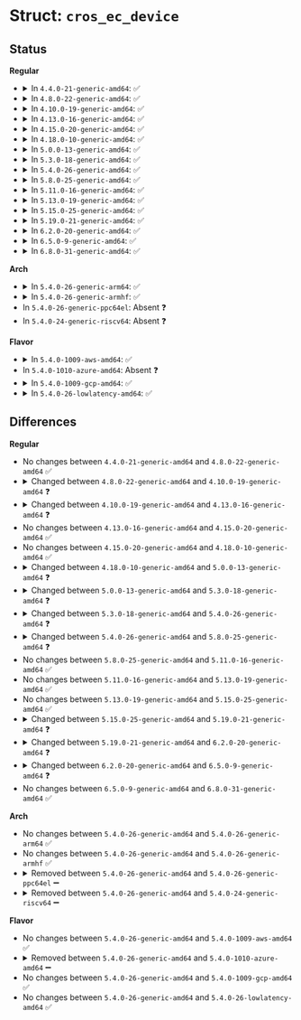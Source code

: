 # Struct: <code>cros_ec_device</code>

## Status
<b>Regular</b>
<ul>
<li>
<details>
<summary>In <code>4.4.0-21-generic-amd64</code>: ✅</summary>

```c
struct cros_ec_device {
    const char * phys_name;
    struct device * dev;
    bool was_wake_device;
    struct class * cros_class;
    int (*)(struct cros_ec_device *, unsigned int, unsigned int, void *) cmd_readmem;
    u16 max_request;
    u16 max_response;
    u16 max_passthru;
    u16 proto_version;
    void * priv;
    int irq;
    u8 * din;
    u8 * dout;
    int din_size;
    int dout_size;
    bool wake_enabled;
    int (*)(struct cros_ec_device *, struct cros_ec_command *) cmd_xfer;
    int (*)(struct cros_ec_device *, struct cros_ec_command *) pkt_xfer;
    struct mutex lock;
}
```
</details>
</li>
<li>
<details>
<summary>In <code>4.8.0-22-generic-amd64</code>: ✅</summary>

```c
struct cros_ec_device {
    const char * phys_name;
    struct device * dev;
    bool was_wake_device;
    struct class * cros_class;
    int (*)(struct cros_ec_device *, unsigned int, unsigned int, void *) cmd_readmem;
    u16 max_request;
    u16 max_response;
    u16 max_passthru;
    u16 proto_version;
    void * priv;
    int irq;
    u8 * din;
    u8 * dout;
    int din_size;
    int dout_size;
    bool wake_enabled;
    int (*)(struct cros_ec_device *, struct cros_ec_command *) cmd_xfer;
    int (*)(struct cros_ec_device *, struct cros_ec_command *) pkt_xfer;
    struct mutex lock;
}
```
</details>
</li>
<li>
<details>
<summary>In <code>4.10.0-19-generic-amd64</code>: ✅</summary>

```c
struct cros_ec_device {
    const char * phys_name;
    struct device * dev;
    bool was_wake_device;
    struct class * cros_class;
    int (*)(struct cros_ec_device *, unsigned int, unsigned int, void *) cmd_readmem;
    u16 max_request;
    u16 max_response;
    u16 max_passthru;
    u16 proto_version;
    void * priv;
    int irq;
    u8 * din;
    u8 * dout;
    int din_size;
    int dout_size;
    bool wake_enabled;
    int (*)(struct cros_ec_device *, struct cros_ec_command *) cmd_xfer;
    int (*)(struct cros_ec_device *, struct cros_ec_command *) pkt_xfer;
    struct mutex lock;
    bool mkbp_event_supported;
    struct blocking_notifier_head event_notifier;
    struct ec_response_get_next_event event_data;
    int event_size;
}
```
</details>
</li>
<li>
<details>
<summary>In <code>4.13.0-16-generic-amd64</code>: ✅</summary>

```c
struct cros_ec_device {
    const char * phys_name;
    struct device * dev;
    bool was_wake_device;
    struct class * cros_class;
    int (*)(struct cros_ec_device *, unsigned int, unsigned int, void *) cmd_readmem;
    u16 max_request;
    u16 max_response;
    u16 max_passthru;
    u16 proto_version;
    void * priv;
    int irq;
    u8 * din;
    u8 * dout;
    int din_size;
    int dout_size;
    bool wake_enabled;
    bool suspended;
    int (*)(struct cros_ec_device *, struct cros_ec_command *) cmd_xfer;
    int (*)(struct cros_ec_device *, struct cros_ec_command *) pkt_xfer;
    struct mutex lock;
    bool mkbp_event_supported;
    struct blocking_notifier_head event_notifier;
    struct ec_response_get_next_event event_data;
    int event_size;
    u32 host_event_wake_mask;
}
```
</details>
</li>
<li>
<details>
<summary>In <code>4.15.0-20-generic-amd64</code>: ✅</summary>

```c
struct cros_ec_device {
    const char * phys_name;
    struct device * dev;
    bool was_wake_device;
    struct class * cros_class;
    int (*)(struct cros_ec_device *, unsigned int, unsigned int, void *) cmd_readmem;
    u16 max_request;
    u16 max_response;
    u16 max_passthru;
    u16 proto_version;
    void * priv;
    int irq;
    u8 * din;
    u8 * dout;
    int din_size;
    int dout_size;
    bool wake_enabled;
    bool suspended;
    int (*)(struct cros_ec_device *, struct cros_ec_command *) cmd_xfer;
    int (*)(struct cros_ec_device *, struct cros_ec_command *) pkt_xfer;
    struct mutex lock;
    bool mkbp_event_supported;
    struct blocking_notifier_head event_notifier;
    struct ec_response_get_next_event event_data;
    int event_size;
    u32 host_event_wake_mask;
}
```
</details>
</li>
<li>
<details>
<summary>In <code>4.18.0-10-generic-amd64</code>: ✅</summary>

```c
struct cros_ec_device {
    const char * phys_name;
    struct device * dev;
    bool was_wake_device;
    struct class * cros_class;
    int (*)(struct cros_ec_device *, unsigned int, unsigned int, void *) cmd_readmem;
    u16 max_request;
    u16 max_response;
    u16 max_passthru;
    u16 proto_version;
    void * priv;
    int irq;
    u8 * din;
    u8 * dout;
    int din_size;
    int dout_size;
    bool wake_enabled;
    bool suspended;
    int (*)(struct cros_ec_device *, struct cros_ec_command *) cmd_xfer;
    int (*)(struct cros_ec_device *, struct cros_ec_command *) pkt_xfer;
    struct mutex lock;
    bool mkbp_event_supported;
    struct blocking_notifier_head event_notifier;
    struct ec_response_get_next_event event_data;
    int event_size;
    u32 host_event_wake_mask;
}
```
</details>
</li>
<li>
<details>
<summary>In <code>5.0.0-13-generic-amd64</code>: ✅</summary>

```c
struct cros_ec_device {
    const char * phys_name;
    struct device * dev;
    bool was_wake_device;
    struct class * cros_class;
    int (*)(struct cros_ec_device *, unsigned int, unsigned int, void *) cmd_readmem;
    u16 max_request;
    u16 max_response;
    u16 max_passthru;
    u16 proto_version;
    void * priv;
    int irq;
    u8 * din;
    u8 * dout;
    int din_size;
    int dout_size;
    bool wake_enabled;
    bool suspended;
    int (*)(struct cros_ec_device *, struct cros_ec_command *) cmd_xfer;
    int (*)(struct cros_ec_device *, struct cros_ec_command *) pkt_xfer;
    struct mutex lock;
    bool mkbp_event_supported;
    struct blocking_notifier_head event_notifier;
    struct ec_response_get_next_event_v1 event_data;
    int event_size;
    u32 host_event_wake_mask;
}
```
</details>
</li>
<li>
<details>
<summary>In <code>5.3.0-18-generic-amd64</code>: ✅</summary>

```c
struct cros_ec_device {
    const char * phys_name;
    struct device * dev;
    bool was_wake_device;
    struct class * cros_class;
    int (*)(struct cros_ec_device *, unsigned int, unsigned int, void *) cmd_readmem;
    u16 max_request;
    u16 max_response;
    u16 max_passthru;
    u16 proto_version;
    void * priv;
    int irq;
    u8 * din;
    u8 * dout;
    int din_size;
    int dout_size;
    bool wake_enabled;
    bool suspended;
    int (*)(struct cros_ec_device *, struct cros_ec_command *) cmd_xfer;
    int (*)(struct cros_ec_device *, struct cros_ec_command *) pkt_xfer;
    struct mutex lock;
    bool mkbp_event_supported;
    bool host_sleep_v1;
    struct blocking_notifier_head event_notifier;
    struct ec_response_get_next_event_v1 event_data;
    int event_size;
    u32 host_event_wake_mask;
    u32 last_resume_result;
}
```
</details>
</li>
<li>
<details>
<summary>In <code>5.4.0-26-generic-amd64</code>: ✅</summary>

```c
struct cros_ec_device {
    const char * phys_name;
    struct device * dev;
    bool was_wake_device;
    struct class * cros_class;
    int (*)(struct cros_ec_device *, unsigned int, unsigned int, void *) cmd_readmem;
    u16 max_request;
    u16 max_response;
    u16 max_passthru;
    u16 proto_version;
    void * priv;
    int irq;
    u8 * din;
    u8 * dout;
    int din_size;
    int dout_size;
    bool wake_enabled;
    bool suspended;
    int (*)(struct cros_ec_device *, struct cros_ec_command *) cmd_xfer;
    int (*)(struct cros_ec_device *, struct cros_ec_command *) pkt_xfer;
    struct mutex lock;
    bool mkbp_event_supported;
    bool host_sleep_v1;
    struct blocking_notifier_head event_notifier;
    struct ec_response_get_next_event_v1 event_data;
    int event_size;
    u32 host_event_wake_mask;
    u32 last_resume_result;
    struct platform_device * ec;
    struct platform_device * pd;
}
```
</details>
</li>
<li>
<details>
<summary>In <code>5.8.0-25-generic-amd64</code>: ✅</summary>

```c
struct cros_ec_device {
    const char * phys_name;
    struct device * dev;
    bool was_wake_device;
    struct class * cros_class;
    int (*)(struct cros_ec_device *, unsigned int, unsigned int, void *) cmd_readmem;
    u16 max_request;
    u16 max_response;
    u16 max_passthru;
    u16 proto_version;
    void * priv;
    int irq;
    u8 * din;
    u8 * dout;
    int din_size;
    int dout_size;
    bool wake_enabled;
    bool suspended;
    int (*)(struct cros_ec_device *, struct cros_ec_command *) cmd_xfer;
    int (*)(struct cros_ec_device *, struct cros_ec_command *) pkt_xfer;
    struct mutex lock;
    u8 mkbp_event_supported;
    bool host_sleep_v1;
    struct blocking_notifier_head event_notifier;
    struct ec_response_get_next_event_v1 event_data;
    int event_size;
    u32 host_event_wake_mask;
    u32 last_resume_result;
    ktime_t last_event_time;
    struct notifier_block notifier_ready;
    struct platform_device * ec;
    struct platform_device * pd;
}
```
</details>
</li>
<li>
<details>
<summary>In <code>5.11.0-16-generic-amd64</code>: ✅</summary>

```c
struct cros_ec_device {
    const char * phys_name;
    struct device * dev;
    bool was_wake_device;
    struct class * cros_class;
    int (*)(struct cros_ec_device *, unsigned int, unsigned int, void *) cmd_readmem;
    u16 max_request;
    u16 max_response;
    u16 max_passthru;
    u16 proto_version;
    void * priv;
    int irq;
    u8 * din;
    u8 * dout;
    int din_size;
    int dout_size;
    bool wake_enabled;
    bool suspended;
    int (*)(struct cros_ec_device *, struct cros_ec_command *) cmd_xfer;
    int (*)(struct cros_ec_device *, struct cros_ec_command *) pkt_xfer;
    struct mutex lock;
    u8 mkbp_event_supported;
    bool host_sleep_v1;
    struct blocking_notifier_head event_notifier;
    struct ec_response_get_next_event_v1 event_data;
    int event_size;
    u32 host_event_wake_mask;
    u32 last_resume_result;
    ktime_t last_event_time;
    struct notifier_block notifier_ready;
    struct platform_device * ec;
    struct platform_device * pd;
}
```
</details>
</li>
<li>
<details>
<summary>In <code>5.13.0-19-generic-amd64</code>: ✅</summary>

```c
struct cros_ec_device {
    const char * phys_name;
    struct device * dev;
    bool was_wake_device;
    struct class * cros_class;
    int (*)(struct cros_ec_device *, unsigned int, unsigned int, void *) cmd_readmem;
    u16 max_request;
    u16 max_response;
    u16 max_passthru;
    u16 proto_version;
    void * priv;
    int irq;
    u8 * din;
    u8 * dout;
    int din_size;
    int dout_size;
    bool wake_enabled;
    bool suspended;
    int (*)(struct cros_ec_device *, struct cros_ec_command *) cmd_xfer;
    int (*)(struct cros_ec_device *, struct cros_ec_command *) pkt_xfer;
    struct mutex lock;
    u8 mkbp_event_supported;
    bool host_sleep_v1;
    struct blocking_notifier_head event_notifier;
    struct ec_response_get_next_event_v1 event_data;
    int event_size;
    u32 host_event_wake_mask;
    u32 last_resume_result;
    ktime_t last_event_time;
    struct notifier_block notifier_ready;
    struct platform_device * ec;
    struct platform_device * pd;
}
```
</details>
</li>
<li>
<details>
<summary>In <code>5.15.0-25-generic-amd64</code>: ✅</summary>

```c
struct cros_ec_device {
    const char * phys_name;
    struct device * dev;
    bool was_wake_device;
    struct class * cros_class;
    int (*)(struct cros_ec_device *, unsigned int, unsigned int, void *) cmd_readmem;
    u16 max_request;
    u16 max_response;
    u16 max_passthru;
    u16 proto_version;
    void * priv;
    int irq;
    u8 * din;
    u8 * dout;
    int din_size;
    int dout_size;
    bool wake_enabled;
    bool suspended;
    int (*)(struct cros_ec_device *, struct cros_ec_command *) cmd_xfer;
    int (*)(struct cros_ec_device *, struct cros_ec_command *) pkt_xfer;
    struct mutex lock;
    u8 mkbp_event_supported;
    bool host_sleep_v1;
    struct blocking_notifier_head event_notifier;
    struct ec_response_get_next_event_v1 event_data;
    int event_size;
    u32 host_event_wake_mask;
    u32 last_resume_result;
    ktime_t last_event_time;
    struct notifier_block notifier_ready;
    struct platform_device * ec;
    struct platform_device * pd;
}
```
</details>
</li>
<li>
<details>
<summary>In <code>5.19.0-21-generic-amd64</code>: ✅</summary>

```c
struct cros_ec_device {
    const char * phys_name;
    struct device * dev;
    struct class * cros_class;
    int (*)(struct cros_ec_device *, unsigned int, unsigned int, void *) cmd_readmem;
    u16 max_request;
    u16 max_response;
    u16 max_passthru;
    u16 proto_version;
    void * priv;
    int irq;
    u8 * din;
    u8 * dout;
    int din_size;
    int dout_size;
    bool wake_enabled;
    bool suspended;
    int (*)(struct cros_ec_device *, struct cros_ec_command *) cmd_xfer;
    int (*)(struct cros_ec_device *, struct cros_ec_command *) pkt_xfer;
    struct mutex lock;
    u8 mkbp_event_supported;
    bool host_sleep_v1;
    struct blocking_notifier_head event_notifier;
    struct ec_response_get_next_event_v1 event_data;
    int event_size;
    u32 host_event_wake_mask;
    u32 last_resume_result;
    ktime_t last_event_time;
    struct notifier_block notifier_ready;
    struct platform_device * ec;
    struct platform_device * pd;
}
```
</details>
</li>
<li>
<details>
<summary>In <code>6.2.0-20-generic-amd64</code>: ✅</summary>

```c
struct cros_ec_device {
    const char * phys_name;
    struct device * dev;
    struct class * cros_class;
    int (*)(struct cros_ec_device *, unsigned int, unsigned int, void *) cmd_readmem;
    u16 max_request;
    u16 max_response;
    u16 max_passthru;
    u16 proto_version;
    void * priv;
    int irq;
    u8 * din;
    u8 * dout;
    int din_size;
    int dout_size;
    bool wake_enabled;
    bool suspended;
    int (*)(struct cros_ec_device *, struct cros_ec_command *) cmd_xfer;
    int (*)(struct cros_ec_device *, struct cros_ec_command *) pkt_xfer;
    struct mutex lock;
    u8 mkbp_event_supported;
    bool host_sleep_v1;
    struct blocking_notifier_head event_notifier;
    struct ec_response_get_next_event_v1 event_data;
    int event_size;
    u32 host_event_wake_mask;
    u32 last_resume_result;
    u16 suspend_timeout_ms;
    ktime_t last_event_time;
    struct notifier_block notifier_ready;
    struct platform_device * ec;
    struct platform_device * pd;
}
```
</details>
</li>
<li>
<details>
<summary>In <code>6.5.0-9-generic-amd64</code>: ✅</summary>

```c
struct cros_ec_device {
    const char * phys_name;
    struct device * dev;
    struct class * cros_class;
    int (*)(struct cros_ec_device *, unsigned int, unsigned int, void *) cmd_readmem;
    u16 max_request;
    u16 max_response;
    u16 max_passthru;
    u16 proto_version;
    void * priv;
    int irq;
    u8 * din;
    u8 * dout;
    int din_size;
    int dout_size;
    bool wake_enabled;
    bool suspended;
    int (*)(struct cros_ec_device *, struct cros_ec_command *) cmd_xfer;
    int (*)(struct cros_ec_device *, struct cros_ec_command *) pkt_xfer;
    struct lock_class_key lockdep_key;
    struct mutex lock;
    u8 mkbp_event_supported;
    bool host_sleep_v1;
    struct blocking_notifier_head event_notifier;
    struct ec_response_get_next_event_v1 event_data;
    int event_size;
    u32 host_event_wake_mask;
    u32 last_resume_result;
    u16 suspend_timeout_ms;
    ktime_t last_event_time;
    struct notifier_block notifier_ready;
    struct platform_device * ec;
    struct platform_device * pd;
    struct blocking_notifier_head panic_notifier;
}
```
</details>
</li>
<li>
<details>
<summary>In <code>6.8.0-31-generic-amd64</code>: ✅</summary>

```c
struct cros_ec_device {
    const char * phys_name;
    struct device * dev;
    struct class * cros_class;
    int (*)(struct cros_ec_device *, unsigned int, unsigned int, void *) cmd_readmem;
    u16 max_request;
    u16 max_response;
    u16 max_passthru;
    u16 proto_version;
    void * priv;
    int irq;
    u8 * din;
    u8 * dout;
    int din_size;
    int dout_size;
    bool wake_enabled;
    bool suspended;
    int (*)(struct cros_ec_device *, struct cros_ec_command *) cmd_xfer;
    int (*)(struct cros_ec_device *, struct cros_ec_command *) pkt_xfer;
    struct lock_class_key lockdep_key;
    struct mutex lock;
    u8 mkbp_event_supported;
    bool host_sleep_v1;
    struct blocking_notifier_head event_notifier;
    struct ec_response_get_next_event_v1 event_data;
    int event_size;
    u32 host_event_wake_mask;
    u32 last_resume_result;
    u16 suspend_timeout_ms;
    ktime_t last_event_time;
    struct notifier_block notifier_ready;
    struct platform_device * ec;
    struct platform_device * pd;
    struct blocking_notifier_head panic_notifier;
}
```
</details>
</li>
</ul>
<b>Arch</b>
<ul>
<li>
<details>
<summary>In <code>5.4.0-26-generic-arm64</code>: ✅</summary>

```c
struct cros_ec_device {
    const char * phys_name;
    struct device * dev;
    bool was_wake_device;
    struct class * cros_class;
    int (*)(struct cros_ec_device *, unsigned int, unsigned int, void *) cmd_readmem;
    u16 max_request;
    u16 max_response;
    u16 max_passthru;
    u16 proto_version;
    void * priv;
    int irq;
    u8 * din;
    u8 * dout;
    int din_size;
    int dout_size;
    bool wake_enabled;
    bool suspended;
    int (*)(struct cros_ec_device *, struct cros_ec_command *) cmd_xfer;
    int (*)(struct cros_ec_device *, struct cros_ec_command *) pkt_xfer;
    struct mutex lock;
    bool mkbp_event_supported;
    bool host_sleep_v1;
    struct blocking_notifier_head event_notifier;
    struct ec_response_get_next_event_v1 event_data;
    int event_size;
    u32 host_event_wake_mask;
    u32 last_resume_result;
    struct platform_device * ec;
    struct platform_device * pd;
}
```
</details>
</li>
<li>
<details>
<summary>In <code>5.4.0-26-generic-armhf</code>: ✅</summary>

```c
struct cros_ec_device {
    const char * phys_name;
    struct device * dev;
    bool was_wake_device;
    struct class * cros_class;
    int (*)(struct cros_ec_device *, unsigned int, unsigned int, void *) cmd_readmem;
    u16 max_request;
    u16 max_response;
    u16 max_passthru;
    u16 proto_version;
    void * priv;
    int irq;
    u8 * din;
    u8 * dout;
    int din_size;
    int dout_size;
    bool wake_enabled;
    bool suspended;
    int (*)(struct cros_ec_device *, struct cros_ec_command *) cmd_xfer;
    int (*)(struct cros_ec_device *, struct cros_ec_command *) pkt_xfer;
    struct mutex lock;
    bool mkbp_event_supported;
    bool host_sleep_v1;
    struct blocking_notifier_head event_notifier;
    struct ec_response_get_next_event_v1 event_data;
    int event_size;
    u32 host_event_wake_mask;
    u32 last_resume_result;
    struct platform_device * ec;
    struct platform_device * pd;
}
```
</details>
</li>
<li>
In <code>5.4.0-26-generic-ppc64el</code>: Absent ❓
</li>
<li>
In <code>5.4.0-24-generic-riscv64</code>: Absent ❓
</li>
</ul>
<b>Flavor</b>
<ul>
<li>
<details>
<summary>In <code>5.4.0-1009-aws-amd64</code>: ✅</summary>

```c
struct cros_ec_device {
    const char * phys_name;
    struct device * dev;
    bool was_wake_device;
    struct class * cros_class;
    int (*)(struct cros_ec_device *, unsigned int, unsigned int, void *) cmd_readmem;
    u16 max_request;
    u16 max_response;
    u16 max_passthru;
    u16 proto_version;
    void * priv;
    int irq;
    u8 * din;
    u8 * dout;
    int din_size;
    int dout_size;
    bool wake_enabled;
    bool suspended;
    int (*)(struct cros_ec_device *, struct cros_ec_command *) cmd_xfer;
    int (*)(struct cros_ec_device *, struct cros_ec_command *) pkt_xfer;
    struct mutex lock;
    bool mkbp_event_supported;
    bool host_sleep_v1;
    struct blocking_notifier_head event_notifier;
    struct ec_response_get_next_event_v1 event_data;
    int event_size;
    u32 host_event_wake_mask;
    u32 last_resume_result;
    struct platform_device * ec;
    struct platform_device * pd;
}
```
</details>
</li>
<li>
In <code>5.4.0-1010-azure-amd64</code>: Absent ❓
</li>
<li>
<details>
<summary>In <code>5.4.0-1009-gcp-amd64</code>: ✅</summary>

```c
struct cros_ec_device {
    const char * phys_name;
    struct device * dev;
    bool was_wake_device;
    struct class * cros_class;
    int (*)(struct cros_ec_device *, unsigned int, unsigned int, void *) cmd_readmem;
    u16 max_request;
    u16 max_response;
    u16 max_passthru;
    u16 proto_version;
    void * priv;
    int irq;
    u8 * din;
    u8 * dout;
    int din_size;
    int dout_size;
    bool wake_enabled;
    bool suspended;
    int (*)(struct cros_ec_device *, struct cros_ec_command *) cmd_xfer;
    int (*)(struct cros_ec_device *, struct cros_ec_command *) pkt_xfer;
    struct mutex lock;
    bool mkbp_event_supported;
    bool host_sleep_v1;
    struct blocking_notifier_head event_notifier;
    struct ec_response_get_next_event_v1 event_data;
    int event_size;
    u32 host_event_wake_mask;
    u32 last_resume_result;
    struct platform_device * ec;
    struct platform_device * pd;
}
```
</details>
</li>
<li>
<details>
<summary>In <code>5.4.0-26-lowlatency-amd64</code>: ✅</summary>

```c
struct cros_ec_device {
    const char * phys_name;
    struct device * dev;
    bool was_wake_device;
    struct class * cros_class;
    int (*)(struct cros_ec_device *, unsigned int, unsigned int, void *) cmd_readmem;
    u16 max_request;
    u16 max_response;
    u16 max_passthru;
    u16 proto_version;
    void * priv;
    int irq;
    u8 * din;
    u8 * dout;
    int din_size;
    int dout_size;
    bool wake_enabled;
    bool suspended;
    int (*)(struct cros_ec_device *, struct cros_ec_command *) cmd_xfer;
    int (*)(struct cros_ec_device *, struct cros_ec_command *) pkt_xfer;
    struct mutex lock;
    bool mkbp_event_supported;
    bool host_sleep_v1;
    struct blocking_notifier_head event_notifier;
    struct ec_response_get_next_event_v1 event_data;
    int event_size;
    u32 host_event_wake_mask;
    u32 last_resume_result;
    struct platform_device * ec;
    struct platform_device * pd;
}
```
</details>
</li>
</ul>

## Differences
<b>Regular</b>
<ul>
<li>
No changes between <code>4.4.0-21-generic-amd64</code> and <code>4.8.0-22-generic-amd64</code> ✅
</li>
<li>
<details>
<summary>Changed between <code>4.8.0-22-generic-amd64</code> and <code>4.10.0-19-generic-amd64</code> ❓</summary>
<ul>
<li>
<b>Field added. </b>
<code>bool mkbp_event_supported</code>
</li>
<li>
<b>Field added. </b>
<code>struct blocking_notifier_head event_notifier</code>
</li>
<li>
<b>Field added. </b>
<code>struct ec_response_get_next_event event_data</code>
</li>
<li>
<b>Field added. </b>
<code>int event_size</code>
</li>
</ul>
</details>
</li>
<li>
<details>
<summary>Changed between <code>4.10.0-19-generic-amd64</code> and <code>4.13.0-16-generic-amd64</code> ❓</summary>
<ul>
<li>
<b>Field added. </b>
<code>bool suspended</code>
</li>
<li>
<b>Field added. </b>
<code>u32 host_event_wake_mask</code>
</li>
</ul>
</details>
</li>
<li>
No changes between <code>4.13.0-16-generic-amd64</code> and <code>4.15.0-20-generic-amd64</code> ✅
</li>
<li>
No changes between <code>4.15.0-20-generic-amd64</code> and <code>4.18.0-10-generic-amd64</code> ✅
</li>
<li>
<details>
<summary>Changed between <code>4.18.0-10-generic-amd64</code> and <code>5.0.0-13-generic-amd64</code> ❓</summary>
<ul>
<li>
<b>Field type changed. </b>
<code>struct ec_response_get_next_event event_data</code> ➡️ <code>struct ec_response_get_next_event_v1 event_data</code>
</li>
</ul>
</details>
</li>
<li>
<details>
<summary>Changed between <code>5.0.0-13-generic-amd64</code> and <code>5.3.0-18-generic-amd64</code> ❓</summary>
<ul>
<li>
<b>Field added. </b>
<code>bool host_sleep_v1</code>
</li>
<li>
<b>Field added. </b>
<code>u32 last_resume_result</code>
</li>
</ul>
</details>
</li>
<li>
<details>
<summary>Changed between <code>5.3.0-18-generic-amd64</code> and <code>5.4.0-26-generic-amd64</code> ❓</summary>
<ul>
<li>
<b>Field added. </b>
<code>struct platform_device * ec</code>
</li>
<li>
<b>Field added. </b>
<code>struct platform_device * pd</code>
</li>
</ul>
</details>
</li>
<li>
<details>
<summary>Changed between <code>5.4.0-26-generic-amd64</code> and <code>5.8.0-25-generic-amd64</code> ❓</summary>
<ul>
<li>
<b>Field added. </b>
<code>ktime_t last_event_time</code>
</li>
<li>
<b>Field added. </b>
<code>struct notifier_block notifier_ready</code>
</li>
<li>
<b>Field type changed. </b>
<code>bool mkbp_event_supported</code> ➡️ <code>u8 mkbp_event_supported</code>
</li>
</ul>
</details>
</li>
<li>
No changes between <code>5.8.0-25-generic-amd64</code> and <code>5.11.0-16-generic-amd64</code> ✅
</li>
<li>
No changes between <code>5.11.0-16-generic-amd64</code> and <code>5.13.0-19-generic-amd64</code> ✅
</li>
<li>
No changes between <code>5.13.0-19-generic-amd64</code> and <code>5.15.0-25-generic-amd64</code> ✅
</li>
<li>
<details>
<summary>Changed between <code>5.15.0-25-generic-amd64</code> and <code>5.19.0-21-generic-amd64</code> ❓</summary>
<ul>
<li>
<b>Field removed. </b>
<code>bool was_wake_device</code>
</li>
</ul>
</details>
</li>
<li>
<details>
<summary>Changed between <code>5.19.0-21-generic-amd64</code> and <code>6.2.0-20-generic-amd64</code> ❓</summary>
<ul>
<li>
<b>Field added. </b>
<code>u16 suspend_timeout_ms</code>
</li>
</ul>
</details>
</li>
<li>
<details>
<summary>Changed between <code>6.2.0-20-generic-amd64</code> and <code>6.5.0-9-generic-amd64</code> ❓</summary>
<ul>
<li>
<b>Field added. </b>
<code>struct lock_class_key lockdep_key</code>
</li>
<li>
<b>Field added. </b>
<code>struct blocking_notifier_head panic_notifier</code>
</li>
</ul>
</details>
</li>
<li>
No changes between <code>6.5.0-9-generic-amd64</code> and <code>6.8.0-31-generic-amd64</code> ✅
</li>
</ul>
<b>Arch</b>
<ul>
<li>
No changes between <code>5.4.0-26-generic-amd64</code> and <code>5.4.0-26-generic-arm64</code> ✅
</li>
<li>
No changes between <code>5.4.0-26-generic-amd64</code> and <code>5.4.0-26-generic-armhf</code> ✅
</li>
<li>
<details>
<summary>Removed between <code>5.4.0-26-generic-amd64</code> and <code>5.4.0-26-generic-ppc64el</code> ➖</summary>

```c
struct cros_ec_device {
    const char * phys_name;
    struct device * dev;
    bool was_wake_device;
    struct class * cros_class;
    int (*)(struct cros_ec_device *, unsigned int, unsigned int, void *) cmd_readmem;
    u16 max_request;
    u16 max_response;
    u16 max_passthru;
    u16 proto_version;
    void * priv;
    int irq;
    u8 * din;
    u8 * dout;
    int din_size;
    int dout_size;
    bool wake_enabled;
    bool suspended;
    int (*)(struct cros_ec_device *, struct cros_ec_command *) cmd_xfer;
    int (*)(struct cros_ec_device *, struct cros_ec_command *) pkt_xfer;
    struct mutex lock;
    bool mkbp_event_supported;
    bool host_sleep_v1;
    struct blocking_notifier_head event_notifier;
    struct ec_response_get_next_event_v1 event_data;
    int event_size;
    u32 host_event_wake_mask;
    u32 last_resume_result;
    struct platform_device * ec;
    struct platform_device * pd;
}
```
</details>
</li>
<li>
<details>
<summary>Removed between <code>5.4.0-26-generic-amd64</code> and <code>5.4.0-24-generic-riscv64</code> ➖</summary>

```c
struct cros_ec_device {
    const char * phys_name;
    struct device * dev;
    bool was_wake_device;
    struct class * cros_class;
    int (*)(struct cros_ec_device *, unsigned int, unsigned int, void *) cmd_readmem;
    u16 max_request;
    u16 max_response;
    u16 max_passthru;
    u16 proto_version;
    void * priv;
    int irq;
    u8 * din;
    u8 * dout;
    int din_size;
    int dout_size;
    bool wake_enabled;
    bool suspended;
    int (*)(struct cros_ec_device *, struct cros_ec_command *) cmd_xfer;
    int (*)(struct cros_ec_device *, struct cros_ec_command *) pkt_xfer;
    struct mutex lock;
    bool mkbp_event_supported;
    bool host_sleep_v1;
    struct blocking_notifier_head event_notifier;
    struct ec_response_get_next_event_v1 event_data;
    int event_size;
    u32 host_event_wake_mask;
    u32 last_resume_result;
    struct platform_device * ec;
    struct platform_device * pd;
}
```
</details>
</li>
</ul>
<b>Flavor</b>
<ul>
<li>
No changes between <code>5.4.0-26-generic-amd64</code> and <code>5.4.0-1009-aws-amd64</code> ✅
</li>
<li>
<details>
<summary>Removed between <code>5.4.0-26-generic-amd64</code> and <code>5.4.0-1010-azure-amd64</code> ➖</summary>

```c
struct cros_ec_device {
    const char * phys_name;
    struct device * dev;
    bool was_wake_device;
    struct class * cros_class;
    int (*)(struct cros_ec_device *, unsigned int, unsigned int, void *) cmd_readmem;
    u16 max_request;
    u16 max_response;
    u16 max_passthru;
    u16 proto_version;
    void * priv;
    int irq;
    u8 * din;
    u8 * dout;
    int din_size;
    int dout_size;
    bool wake_enabled;
    bool suspended;
    int (*)(struct cros_ec_device *, struct cros_ec_command *) cmd_xfer;
    int (*)(struct cros_ec_device *, struct cros_ec_command *) pkt_xfer;
    struct mutex lock;
    bool mkbp_event_supported;
    bool host_sleep_v1;
    struct blocking_notifier_head event_notifier;
    struct ec_response_get_next_event_v1 event_data;
    int event_size;
    u32 host_event_wake_mask;
    u32 last_resume_result;
    struct platform_device * ec;
    struct platform_device * pd;
}
```
</details>
</li>
<li>
No changes between <code>5.4.0-26-generic-amd64</code> and <code>5.4.0-1009-gcp-amd64</code> ✅
</li>
<li>
No changes between <code>5.4.0-26-generic-amd64</code> and <code>5.4.0-26-lowlatency-amd64</code> ✅
</li>
</ul>
